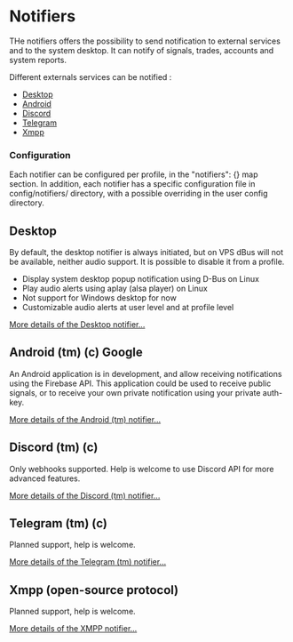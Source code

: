 # Notifiers #

THe notifiers offers the possibility to send notification to external services and to the system desktop.
It can notify of signals, trades, accounts and system reports.

Different externals services can be notified :

* [Desktop](desktop.md)
* [Android](android.md) 
* [Discord](discord.md)
* [Telegram](telegram.md)
* [Xmpp](xmpp.md)

### Configuration ###

Each notifier can be configured per profile, in the "notifiers": {} map section.
In addition, each notifier has a specific configuration file in config/notifiers/ directory,
with a possible overriding in the user config directory.

## Desktop ##

By default, the desktop notifier is always initiated, but on VPS dBus will not be available, neither audio support.
It is possible to disable it from a profile.

* Display system desktop popup notification using D-Bus on Linux
* Play audio alerts using aplay (alsa player) on Linux
* Not support for Windows desktop for now
* Customizable audio alerts at user level and at profile level

[More details of the Desktop notifier...](desktop.md)

## Android (tm) (c) Google ##

An Android application is in development, and allow receiving notifications using the Firebase API.
This application could be used to receive public signals, or to receive your own private notification using your private auth-key.

[More details of the Android (tm) notifier...](android.md)

## Discord (tm) (c) ##

Only webhooks supported. Help is welcome to use Discord API for more advanced features.

[More details of the Discord (tm) notifier...](discord.md)

## Telegram (tm) (c) ##

Planned support, help is welcome.

[More details of the Telegram (tm) notifier...](telegram.md)

## Xmpp (open-source protocol) ##

Planned support, help is welcome.

[More details of the XMPP notifier...](xmpp.md)
